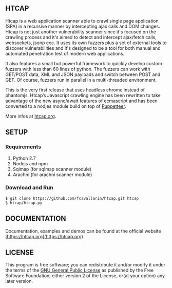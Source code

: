## HTCAP

Htcap is a web application scanner able to crawl single page application (SPA) in a recursive manner by intercepting ajax calls and DOM changes.
Htcap is not just another vulnerability scanner since it's focused on the crawling process and it's aimed to detect and intercept ajax/fetch calls, websockets, jsonp ecc. It uses its own fuzzers plus a set of external tools to discover vulnerabilities and it's designed to be a tool for both manual and automated penetration test of modern web applications.

It also features a small but powerful framework to quickly develop custom fuzzers with less than 60 lines of python.
The fuzzers can work with GET/POST data, XML and JSON payloads and switch between POST and GET. Of course, fuzzers run in parallel in a multi-threaded environment.

This is the very first release that uses headless chrome instead of phantomjs.
Htcap’s Javascript crawling engine has been rewritten to take advantage of the new async/await features of ecmascript and has been converted to a nodjes module build on top of [Puppetteer](https://github.com/GoogleChrome/puppeteer).

More infos at [htcap.org](http://htcap.org).

## SETUP

### Requirements

 1. Python 2.7
 2. Nodejs and npm
 3. Sqlmap (for sqlmap scanner module)
 4. Arachni (for arachni scanner module)

### Download and Run

```console
$ git clone https://github.com/fcavallarin/htcap.git htcap
$ htcap/htcap.py
```

## DOCUMENTATION

Documentation, examples and demos can be found at the official website [https://htcap.org](https://htcap.org).

## LICENSE

This program is free software; you can redistribute it and/or modify it under the terms of the [GNU General Public License](https://www.gnu.org/licenses/gpl-2.0.html) as published by the Free Software Foundation; either version 2 of the License, or(at your option) any later version.
